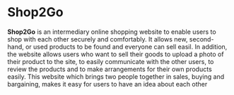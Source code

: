 # Shop2Go

**Shop2Go** is an intermediary online shopping website to enable users to shop with each
other securely and comfortably. It allows new, second-hand, or used products to be found and
everyone can sell easil. In addition, the website allows users who want to sell their goods to
upload a photo of their product to the site, to easily communicate with the other users, to review
the products and to make arrangements for their own products easily. This website which
brings two people together in sales, buying and bargaining, makes it easy for users to have an
idea about each other
